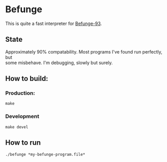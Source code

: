 # Befunge

This is quite a fast interpreter for [Befunge-93](https://en.wikipedia.org/wiki/Befunge).

## State

Approximately 90% compatability. Most programs I've found run perfectly, but  
some misbehave. I'm debugging, slowly but surely.

## How to build:

### Production:

```
make
```

### Development

```
make devel
```

## How to run

```
./befunge *my-befunge-program.file*
```
